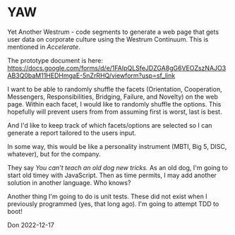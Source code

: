 # YAW

Yet Another Westrum - code segments to generate a web page that gets user data on corporate culture using the Westrum Continuum. This is mentioned in *Accelerate*.

The prototype document is here:
https://docs.google.com/forms/d/e/1FAIpQLSfeJDZGA8gG6VEOZszNAJO3AB3Q0baM11HEDHmgaE-5nZrRHQ/viewform?usp=sf_link

I want to be able to randomly shuffle the facets (Orientation, Cooperation, Messengers, Responsibilities,  Bridging, Failure, and Novelty) on the web page. Within each facet, I would like to randomly shuffle the options. This hopefully will prevent users from from assuming first is worst, last is best.

And I'd like to keep track of which facets/options are selected so I can generate a report tailored to the users input.

In some way, this would be like a personality instrument (MBTI, Big 5, DISC, whatever), but for the company.

They say *You can't teach an old dog new tricks.* As an old dog, I'm going to start old timey with JavaScript. Then as time permits, I may add another solution in another language. Who knows?

Another thing I'm going to do is unit tests. These did not exist when I previously programmed (yes, that long ago). I'm going to attempt TDD to boot!

Don 2022-12-17

